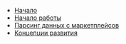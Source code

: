 * [Начало](#strite-data-hub)
* [Начало работы](getting_started.md)
* [Парсинг данных с маркетплейсов](parsing.md)
* [Концепции развития](concept.md)
